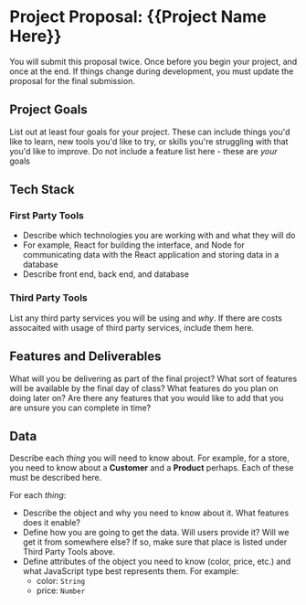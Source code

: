 # Project Proposal: {{Project Name Here}}

You will submit this proposal twice. Once before you begin your project, and once at the end. If things change during development, you must update the proposal for the final submission.

## Project Goals
List out at least four goals for your project. These can include things you'd like to learn, new tools you'd like to try, or skills you're struggling with that you'd like to improve. Do not include a feature list here - these are *your* goals

## Tech Stack

### First Party Tools
- Describe which technologies you are working with and what they will do
- For example, React for building the interface, and Node for communicating data with the React application and storing data in a database
- Describe front end, back end, and database

### Third Party Tools
List any third party services you will be using and *why*. If there are costs assocaited with usage of third party services, include them here.

## Features and Deliverables
What will you be delivering as part of the final project? What sort of features will be available by the final day of class? What features do you plan on doing later on? Are there any features that you would like to add that you are unsure you can complete in time?

## Data
Describe each *thing* you will need to know about. For example, for a store, you need to know about a **Customer** and a **Product** perhaps. Each of these must be described here. 

For each *thing*:

- Describe the object and why you need to know about it. What features does it enable?
- Define how you are going to get the data. Will users provide it? Will we get it from somewhere else? If so, make sure that place is listed under Third Party Tools above.
- Define attributes of the object you need to know (color, price, etc.) and what JavaScript type best represents them. For example:
    - color: `String`
    - price: `Number`
